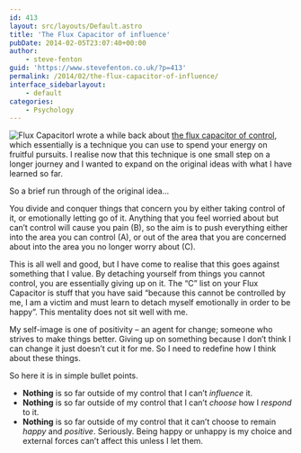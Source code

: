 ```yaml
---
id: 413
layout: src/layouts/Default.astro
title: 'The Flux Capacitor of influence'
pubDate: 2014-02-05T23:07:40+00:00
author:
    - steve-fenton
guid: 'https://www.stevefenton.co.uk/?p=413'
permalink: /2014/02/the-flux-capacitor-of-influence/
interface_sidebarlayout:
    - default
categories:
    - Psychology
---
```


![Flux Capacitor](https://www.stevefenton.co.uk/wp-content/uploads/2015/07/flux-capacitor-300x300.jpg)I wrote a while back about [the flux capacitor of control](http://www.stevefenton.co.uk/Content/Blog/Date/201208/Blog/The-Flux-Capacitor-Of-Control/), which essentially is a technique you can use to spend your energy on fruitful pursuits. I realise now that this technique is one small step on a longer journey and I wanted to expand on the original ideas with what I have learned so far.

So a brief run through of the original idea…

You divide and conquer things that concern you by either taking control of it, or emotionally letting go of it. Anything that you feel worried about but can’t control will cause you pain (B), so the aim is to push everything either into the area you can control (A), or out of the area that you are concerned about into the area you no longer worry about (C).

This is all well and good, but I have come to realise that this goes against something that I value. By detaching yourself from things you cannot control, you are essentially giving up on it. The “C” list on your Flux Capacitor is stuff that you have said “because this cannot be controlled by me, I am a victim and must learn to detach myself emotionally in order to be happy”. This mentality does not sit well with me.

My self-image is one of positivity – an agent for change; someone who strives to make things better. Giving up on something because I don’t think I can change it just doesn’t cut it for me. So I need to redefine how I think about these things.

So here it is in simple bullet points.

- **Nothing** is so far outside of my control that I can’t *influence* it.
- **Nothing** is so far outside of my control that I can’t *choose* how I *respond* to it.
- **Nothing** is so far outside of my control that it can’t choose to remain *happy* and *positive*. Seriously. Being happy or unhappy is my choice and external forces can’t affect this unless I let them.
